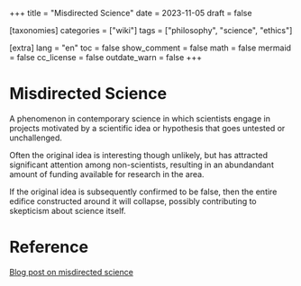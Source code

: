 +++
title = "Misdirected Science"
date = 2023-11-05
draft = false

[taxonomies]
categories = ["wiki"]
tags = ["philosophy", "science", "ethics"]

[extra]
lang = "en"
toc = false
show_comment = false
math = false
mermaid = false
cc_license = false
outdate_warn = false
+++

# Misdirected Science

A phenomenon in contemporary science in which scientists
engage in projects motivated by a scientific idea or hypothesis
that goes untested or unchallenged.

Often the original idea is interesting though unlikely, but has
attracted significant attention among non-scientists, resulting
in an abundandant amount of funding available for research in the area.

If the original idea is subsequently confirmed to be false, then the
entire edifice constructed around it will collapse, possibly
contributing to skepticism about science itself. 

# Reference

[Blog post on misdirected
science](@/blog/2023-09-17-misdirected-science.md)
